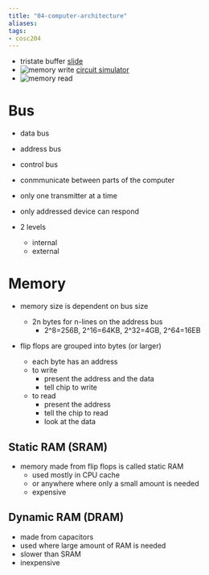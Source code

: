 ```yaml
---
title: "04-computer-architecture"
aliases: 
tags: 
- cosc204
---
```



- tristate buffer [slide](https://i.imgur.com/2Kb419g.png)
- ![memory write](https://i.imgur.com/PExnbFm.png) [circuit simulator](https://tinyurl.com/2bmqovqz)
- ![memory read](https://i.imgur.com/GZwxuaA.png)

# Bus
- data bus
- address bus
- control bus

- conmmunicate between parts of the computer
- only one transmitter at a time
- only addressed device can respond
- 2 levels
	- internal
	- external

# Memory
- memory size is dependent on bus size
	- 2n bytes for n-lines on the address bus
		- 2^8=256B, 2^16=64KB, 2^32=4GB, 2^64=16EB

- flip flops are grouped into bytes (or larger)
	- each byte has an address
	- to write
		- present the address and the data
		- tell chip to write
	- to read
		- present the address
		- tell the chip to read
		- look at the data

## Static RAM (SRAM)
- memory made from flip flops is called static RAM
	- used mostly in CPU cache
	- or anywhere where only a small amount is needed
	- expensive

## Dynamic RAM (DRAM)
- made from capacitors
- used where large amount of RAM is needed
- slower than SRAM
- inexpensive